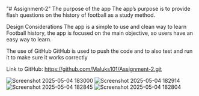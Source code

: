 "# Assignment-2" 
The purpose of the app
The app’s purpose is to provide flash questions on the history of football as a study method.

Design Considerations
The app is a simple to use and clean way to learn Football history, the app is focused on the main objective, so users have an easy way to learn.

The use of GitHub
GitHub is used to push the code and to also test and run it to make sure it works correctly

Link to GitHub: https://github.com/Maluks101/Assignment-2.git

![Screenshot 2025-05-04 183000](https://github.com/user-attachments/assets/5e020280-c85d-40bb-ad39-c958181d760d)
![Screenshot 2025-05-04 182914](https://github.com/user-attachments/assets/89b86521-5607-473b-a8d5-c3d2f92cab02)
![Screenshot 2025-05-04 182845](https://github.com/user-attachments/assets/c34a98d5-47c4-4bb0-9158-f9fbca17a215)
![Screenshot 2025-05-04 182804](https://github.com/user-attachments/assets/28a0d688-c343-4ca9-bdc9-648ebdc39096)





